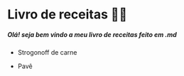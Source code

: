# Livro de receitas  :man_cook:

##### Olá! seja bem vindo a meu livro de receitas feito em .md

- Strogonoff de carne 

- Pavê

  